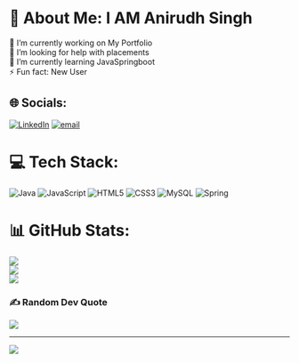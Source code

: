 # 💫 About Me: I AM Anirudh Singh
🔭 I’m currently working on My Portfolio<br>🤝 I’m looking for help with placements<br>🌱 I’m currently learning JavaSpringboot<br>⚡ Fun fact: New User


## 🌐 Socials:
 [![LinkedIn](https://img.shields.io/badge/LinkedIn-%230077B5.svg?logo=linkedin&logoColor=white)](https://linkedin.com/in/anirudhsingh) [![email](https://img.shields.io/badge/Email-D14836?logo=gmail&logoColor=white)](mailto:anirajput20022@gmail.com) 

# 💻 Tech Stack:
![Java](https://img.shields.io/badge/java-%23ED8B00.svg?style=for-the-badge&logo=openjdk&logoColor=white) ![JavaScript](https://img.shields.io/badge/javascript-%23323330.svg?style=for-the-badge&logo=javascript&logoColor=%23F7DF1E) ![HTML5](https://img.shields.io/badge/html5-%23E34F26.svg?style=for-the-badge&logo=html5&logoColor=white) ![CSS3](https://img.shields.io/badge/css3-%231572B6.svg?style=for-the-badge&logo=css3&logoColor=white) ![MySQL](https://img.shields.io/badge/mysql-4479A1.svg?style=for-the-badge&logo=mysql&logoColor=white) ![Spring](https://img.shields.io/badge/spring-%236DB33F.svg?style=for-the-badge&logo=spring&logoColor=white)
# 📊 GitHub Stats:
![](https://github-readme-stats.vercel.app/api?username=anirudh2504&theme=transparent&hide_border=false&include_all_commits=true&count_private=false)<br/>
![](https://github-readme-streak-stats.herokuapp.com/?user=anirudh2504&theme=transparent&hide_border=false)<br/>
![](https://github-readme-stats.vercel.app/api/top-langs/?username=anirudh2504&theme=transparent&hide_border=false&include_all_commits=true&count_private=false&layout=compact)

### ✍️ Random Dev Quote
![](https://quotes-github-readme.vercel.app/api?type=horizontal&theme=radical)

---
[![](https://visitcount.itsvg.in/api?id=anirudh2504&icon=0&color=0)](https://visitcount.itsvg.in)

<!-- Proudly created with GPRM ( https://gprm.itsvg.in ) -->
